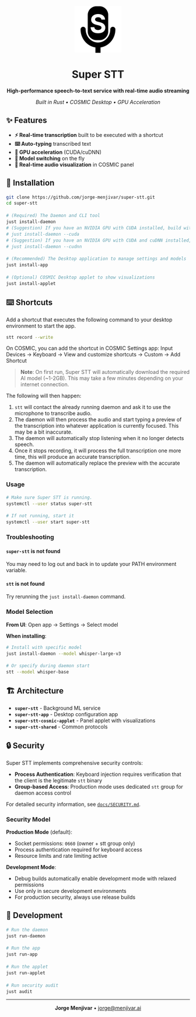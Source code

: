 <div align="center">

<img src=".github/assets/super-stt-icon.svg" width="128" height="128" alt="Super STT">

# Super STT

**High-performance speech-to-text service with real-time audio streaming**

*Built in Rust • COSMIC Desktop • GPU Acceleration*

</div>

## ✨ Features

- **⚡ Real-time transcription** built to be executed with a shortcut
- **⌨️ Auto-typing** transcribed text
- **🎯 GPU acceleration** (CUDA/cuDNN)
- **🔄 Model switching** on the fly
- **🎵 Real-time audio visualization** in COSMIC panel

## 🚀 Installation
```bash
git clone https://github.com/jorge-menjivar/super-stt.git
cd super-stt

# (Required) The Daemon and CLI tool
just install-daemon
# (Suggestion) If you have an NVIDIA GPU with CUDA installed, build with CUDA acceleration instead to load models onto the GPU
# just install-daemon --cuda
# (Suggestion) If you have an NVIDIA GPU with CUDA and cuDNN installed, build with cuDNN acceleration instead for better performance
# just install-daemon --cudnn

# (Recommended) The Desktop application to manage settings and models
just install-app

# (Optional) COSMIC Desktop applet to show visualizations
just install-applet
```

## ⌨️ Shortcuts
Add a shortcut that executes the following command to your desktop environment to start the app.
```sh
stt record --write
```

On COSMIC, you can add the shortcut in COSMIC Settings app: Input Devices -> Keyboard -> View and customize shortcuts -> Custom -> Add Shortcut

> **Note**: On first run, Super STT will automatically download the required AI model (~1-2GB). This may take a few minutes depending on your internet connection.

The following will then happen:

1. `stt` will contact the already running daemon and ask it to use the microphone to transcribe audio.
2. The daemon will then process the audio and start typing a preview of the transcription into whatever application is currently focused. This may be a bit inaccurate.
3. The daemon will automatically stop listening when it no longer detects speech.
4. Once it stops recording, it will process the full transcription one more time, this will produce an accurate transcription.
5. The daemon will automatically replace the preview with the accurate transcription.

### Usage
```bash
# Make sure Super STT is running.
systemctl --user status super-stt

# If not running, start it
systemctl --user start super-stt
```

### Troubleshooting

#### `super-stt` is not found
You may need to log out and back in to update your PATH environment variable.

#### `stt` is not found
Try rerunning the `just install-daemon` command.

### Model Selection

**From UI**: Open app → Settings → Select model

**When installing**:
```bash
# Install with specific model
just install-daemon --model whisper-large-v3

# Or specify during daemon start
stt --model whisper-base
```

## 🏗️ Architecture

- **`super-stt`** - Background ML service
- **`super-stt-app`** - Desktop configuration app
- **`super-stt-cosmic-applet`** - Panel applet with visualizations
- **`super-stt-shared`** - Common protocols

## 🔒 Security

Super STT implements comprehensive security controls:

- **Process Authentication**: Keyboard injection requires verification that the client is the legitimate `stt` binary
- **Group-based Access**: Production mode uses dedicated `stt` group for daemon access control

For detailed security information, see [`docs/SECURITY.md`](docs/SECURITY.md).

### Security Model

**Production Mode** (default):
- Socket permissions: `0660` (owner + stt group only)
- Process authentication required for keyboard access
- Resource limits and rate limiting active

**Development Mode**:
- Debug builds automatically enable development mode with relaxed permissions
- Use only in secure development environments
- For production security, always use release builds

## 🔧 Development

```bash
# Run the daemon
just run-daemon

# Run the app
just run-app

# Run the applet
just run-applet

# Run security audit
just audit
```

---

<div align="center">

**Jorge Menjivar** • jorge@menjivar.ai

</div>
